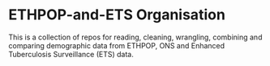 # ETHPOP-and-ETS Organisation

This is a collection of repos for reading, cleaning, wrangling, combining and comparing demographic data from ETHPOP, ONS and Enhanced Tuberculosis Surveillance (ETS) data.
